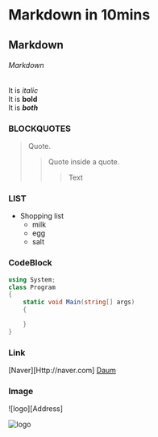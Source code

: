 # Markdown in 10mins

## Markdown

###### Markdown

It is *italic*  
It is **bold**  
It is ***both***  

### BLOCKQUOTES

>Quote.
> > Quote inside a quote.
> > > Text

### LIST 

* Shopping list
  * milk
  * egg
  * salt

### CodeBlock

```C#
using System;
class Program
{
    static void Main(string[] args)
    {

    }
}

```

### Link
[Naver][Http://naver.com]
[Daum][2]

[2]:http://daum.net

### Image

![logo][Address]

![logo][2]

[2]:Address
